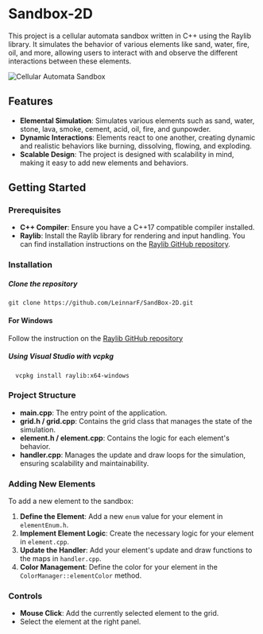 # Sandbox-2D

This project is a cellular automata sandbox written in C++ using the Raylib library. It simulates the behavior of various elements like sand, water, fire, oil, and more, allowing users to interact with and observe the different interactions between these elements.

![Cellular Automata Sandbox](./resources/SandBox_gif.gif)

## Features

- **Elemental Simulation**: Simulates various elements such as sand, water, stone, lava, smoke, cement, acid, oil, fire, and gunpowder.
- **Dynamic Interactions**: Elements react to one another, creating dynamic and realistic behaviors like burning, dissolving, flowing, and exploding.
- **Scalable Design**: The project is designed with scalability in mind, making it easy to add new elements and behaviors.

## Getting Started

### Prerequisites

- **C++ Compiler**: Ensure you have a C++17 compatible compiler installed.
- **Raylib**: Install the Raylib library for rendering and input handling. You can find installation instructions on the [Raylib GitHub repository](https://github.com/raysan5/raylib).

### Installation

##### Clone the repository

```
git clone https://github.com/LeinnarF/SandBox-2D.git
```

#### For Windows

Follow the instruction on the [Raylib GitHub repository](https://github.com/raysan5/raylib/wiki/Working-on-Windows)

##### Using Visual Studio with vcpkg

```
  vcpkg install raylib:x64-windows
```

### Project Structure

- **main.cpp**: The entry point of the application.
- **grid.h / grid.cpp**: Contains the grid class that manages the state of the simulation.
- **element.h / element.cpp**: Contains the logic for each element's behavior.
- **handler.cpp**: Manages the update and draw loops for the simulation, ensuring scalability and maintainability.

### Adding New Elements

To add a new element to the sandbox:

1. **Define the Element**: Add a new `enum` value for your element in `elementEnum.h`.
2. **Implement Element Logic**: Create the necessary logic for your element in `element.cpp`.
3. **Update the Handler**: Add your element's update and draw functions to the maps in `handler.cpp`.
4. **Color Management**: Define the color for your element in the `ColorManager::elementColor` method.

### Controls

- **Mouse Click**: Add the currently selected element to the grid.
- Select the element at the right panel.
